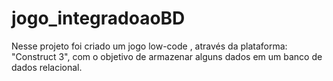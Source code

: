 # jogo_integradoaoBD
Nesse projeto foi criado um jogo low-code , através da plataforma: "Construct 3", com o objetivo de armazenar alguns dados em um banco de dados relacional.
